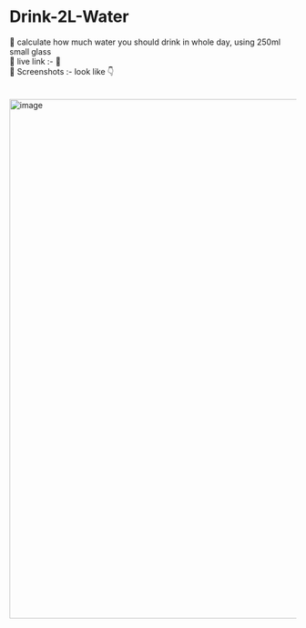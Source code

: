 # Drink-2L-Water
 📌 calculate how much water you should  drink in whole day,  using 250ml small glass <br>
 📌 live link :- 📎 <br>
 📌 Screenshots :- look like 👇<br><br><br>
 <img width="913" alt="image" src="https://user-images.githubusercontent.com/122371758/213646503-f58c9be2-c929-4ea7-a3a2-59df8ce99dc0.png">

 
 
